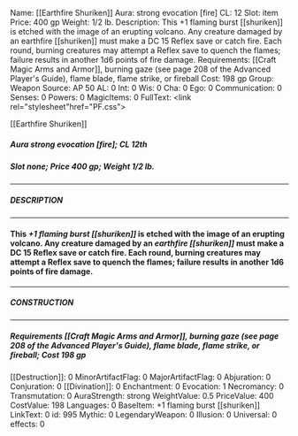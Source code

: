 Name: [[Earthfire Shuriken]]
Aura: strong evocation [fire]
CL: 12
Slot: item
Price: 400 gp
Weight: 1/2 lb.
Description: This +1 flaming burst [[shuriken]] is etched with the image of an erupting volcano. Any creature damaged by an earthfire [[shuriken]] must make a DC 15 Reflex save or catch fire. Each round, burning creatures may attempt a Reflex save to quench the flames; failure results in another 1d6 points of fire damage.
Requirements: [[Craft Magic Arms and Armor]], burning gaze (see page 208 of the Advanced Player's Guide), flame blade, flame strike, or fireball
Cost: 198 gp
Group: Weapon
Source: AP 50
AL: 0
Int: 0
Wis: 0
Cha: 0
Ego: 0
Communication: 0
Senses: 0
Powers: 0
MagicItems: 0
FullText: <link rel="stylesheet"href="PF.css"><div class="heading"><p class="alignleft">[[Earthfire Shuriken]]</p><div style="clear: both;"></div></div><div><h5><b>Aura </b>strong evocation [fire]; <b>CL </b>12th</h5><h5><b>Slot </b>none; <b>Price </b>400 gp; <b>Weight </b>1/2 lb.</h5></div><hr/><div><h5><b>DESCRIPTION</b></h5></div><hr/><div><h4><p>This <i>+1 flaming burst [[shuriken]]</i> is etched with the image of an erupting volcano. Any creature damaged by an <i>earthfire [[shuriken]]</i> must make a DC 15 Reflex save or catch fire. Each round, burning creatures may attempt a Reflex save to quench the flames; failure results in another 1d6 points of fire damage.</p></h4></div><hr/><div><h5><b>CONSTRUCTION</b></h5></div><hr/><div><h5><b>Requirements </b>[[Craft Magic Arms and Armor]], <i>burning gaze (see page 208 of the Advanced Player's Guide)</i>, <i>flame blade</i>, <i>flame strike</i>, <i>or fireball</i>; <b>Cost </b>198 gp</h5></div>
[[Destruction]]: 0
MinorArtifactFlag: 0
MajorArtifactFlag: 0
Abjuration: 0
Conjuration: 0
[[Divination]]: 0
Enchantment: 0
Evocation: 1
Necromancy: 0
Transmutation: 0
AuraStrength: strong
WeightValue: 0.5
PriceValue: 400
CostValue: 198
Languages: 0
BaseItem: +1 flaming burst [[shuriken]]
LinkText: 0
id: 995
Mythic: 0
LegendaryWeapon: 0
Illusion: 0
Universal: 0
effects: 0
